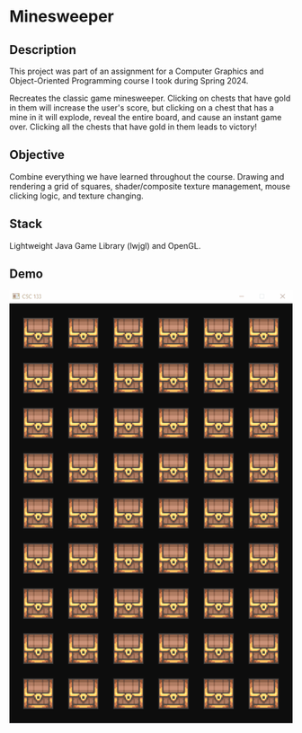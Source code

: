 # Minesweeper

## Description
This project was part of an assignment for a Computer Graphics and Object-Oriented 
Programming course I took during Spring 2024.

Recreates the classic game minesweeper. Clicking on chests that have gold in them will increase
the user's score, but clicking on a chest that has a mine in it will explode, reveal the
entire board, and cause an instant game over. Clicking all the chests that have gold in
them leads to victory!

## Objective
Combine everything we have learned throughout the course. Drawing and rendering a grid of
squares, shader/composite texture management, mouse clicking logic, and texture changing.

## Stack
Lightweight Java Game Library (lwjgl) and OpenGL.

## Demo
<img src="minesweeper-demo.gif" alt="A grid of chests being clicked either revealing gold or an explosion">